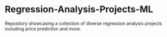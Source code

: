 # Regression-Analysis-Projects-ML
Repository showcasing a collection of diverse regression analysis projects including price prediction and more.
